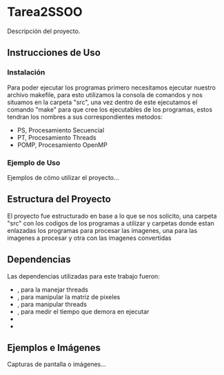# Tarea2SSOO

Descripción del proyecto.

## Instrucciones de Uso

### Instalación

Para poder ejecutar los programas primero necesitamos ejecutar nuestro archivo makefile, para esto utilizamos la consola de comandos y nos situamos en la carpeta "src", una vez dentro de este ejecutamos el comando "make" para que cree los ejecutables de los programas, estos tendran los nombres a sus correspondientes metodos:
* PS, Procesamiento Secuencial
* PT, Procesamiento Threads
* POMP, Procesamiento OpenMP

### Ejemplo de Uso

Ejemplos de cómo utilizar el proyecto...

## Estructura del Proyecto

El proyecto fue estructurado en base a lo que se nos solicito, una carpeta "src" con los codigos de los programas a utilizar y carpetas donde estan enlazadas los programas para procesar las imagenes, una para las imagenes a procesar y otra con las imagenes convertidas

## Dependencias

Las dependencias utilizadas para este trabajo fueron:
* <threads>, para la manejar threads
* <OpenCV>, para manipular la matriz de pixeles
* <OpenMP>, para manipular threads
* <Chrono>, para medir el tiempo que demora en ejecutar
* <iostream>
* <vector>

## Ejemplos e Imágenes

Capturas de pantalla o imágenes...
